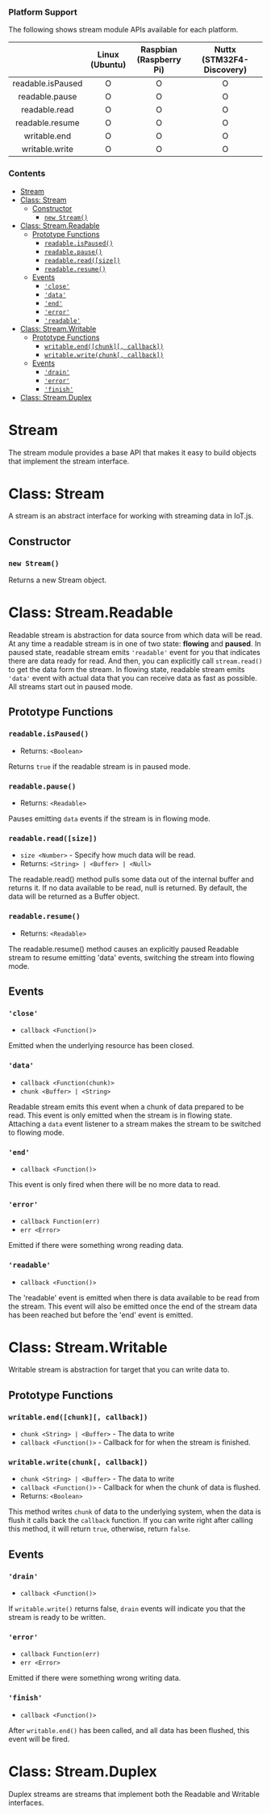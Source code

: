 ### Platform Support

The following shows stream module APIs available for each platform.

|  | Linux<br/>(Ubuntu) | Raspbian<br/>(Raspberry Pi) | Nuttx<br/>(STM32F4-Discovery) |
| :---: | :---: | :---: | :---: |
| readable.isPaused | O | O | O |
| readable.pause | O | O | O |
| readable.read | O | O | O |
| readable.resume | O | O | O |
| writable.end | O | O | O |
| writable.write | O | O | O |

### Contents

- [Stream](#stream)
- [Class: Stream](#class-stream)
    - [Constructor](#constructor)
        - [`new Stream()`](#new-stream)
- [Class: Stream.Readable](#class-streamreadable)
    - [Prototype Functions](#prototype-functions)
        - [`readable.isPaused()`](#readableispaused)
        - [`readable.pause()`](#readablepause)
        - [`readable.read([size])`](#readablereadsize)
        - [`readable.resume()`](#readableresume)
    - [Events](#events)
        - [`'close'`](#close)
        - [`'data'`](#data)
        - [`'end'`](#end)
        - [`'error'`](#error)
        - [`'readable'`](#readable)
- [Class: Stream.Writable](#class-streamwritable)
    - [Prototype Functions](#prototype-functions-1)
        - [`writable.end([chunk][, callback])`](#writableendchunk-callback)
        - [`writable.write(chunk[, callback])`](#writablewritechunk-callback)
    - [Events](#events-1)
        - [`'drain'`](#drain)
        - [`'error'`](#error-1)
        - [`'finish'`](#finish)
- [Class: Stream.Duplex](#class-streamduplex)

# Stream

The stream module provides a base API that makes it easy to build objects that implement the stream interface.

# Class: Stream

A stream is an abstract interface for working with streaming data in IoT.js.

## Constructor

### `new Stream()`

Returns a new Stream object.

# Class: Stream.Readable

Readable stream is abstraction for data source from which data will be read. At any time a readable stream is in one of two state: **flowing** and **paused**. In paused state, readable stream emits `'readable'` event for you that indicates there are data ready for read. And then, you can explicitly call `stream.read()` to get the data form the stream. In flowing state, readable stream emits `'data'` event with actual data that you can receive data as fast as possible. All streams start out in paused mode.

## Prototype Functions

### `readable.isPaused()`
* Returns: `<Boolean>`

Returns `true` if the readable stream is in paused mode.

### `readable.pause()`
* Returns: `<Readable>`

Pauses emitting `data` events if the stream is in flowing mode.

### `readable.read([size])`
* `size <Number>` - Specify how much data will be read.
* Returns: `<String> | <Buffer> | <Null>`

The readable.read() method pulls some data out of the internal buffer and returns it. If no data available to be read, null is returned. By default, the data will be returned as a Buffer object.

### `readable.resume()`
* Returns: `<Readable>`

The readable.resume() method causes an explicitly paused Readable stream to resume emitting 'data' events, switching the stream into flowing mode.

## Events

### `'close'`
* `callback <Function()>`

Emitted when the underlying resource has been closed.

### `'data'`
* `callback <Function(chunk)>`
* `chunk <Buffer> | <String>`

Readable stream emits this event when a chunk of data prepared to be read. This event is only emitted when the stream is in flowing state. Attaching a `data` event listener to a stream makes the stream to be switched to flowing mode.

### `'end'`
* `callback <Function()>`

This event is only fired when there will be no more data to read.

### `'error'`
* `callback Function(err)`
* `err <Error>`

Emitted if there were something wrong reading data.

### `'readable'`
* `callback <Function()>`

The 'readable' event is emitted when there is data available to be read from the stream. This event will also be emitted once the end of the stream data has been reached but before the 'end' event is emitted.

# Class: Stream.Writable

Writable stream is abstraction for target that you can write data to.

## Prototype Functions

### `writable.end([chunk][, callback])`
* `chunk <String> | <Buffer>` - The data to write
* `callback <Function()>` - Callback for for when the stream is finished.

### `writable.write(chunk[, callback])`
* `chunk <String> | <Buffer>` - The data to write
* `callback <Function()>` - Callback for when the chunk of data is flushed.
* Returns: `<Boolean>`

This method writes `chunk` of data to the underlying system, when the data is flush it calls back the `callback` function.
If you can write right after calling this method, it will return `true`, otherwise, return `false`.

## Events

### `'drain'`
* `callback <Function()>`

If `writable.write()` returns false, `drain` events will indicate you that the stream is ready to be written.

### `'error'`
* `callback Function(err)`
* `err <Error>`

Emitted if there were something wrong writing data.

### `'finish'`
* `callback <Function()>`

After `writable.end()` has been called, and all data has been flushed, this event will be fired.


# Class: Stream.Duplex
Duplex streams are streams that implement both the Readable and Writable interfaces.
